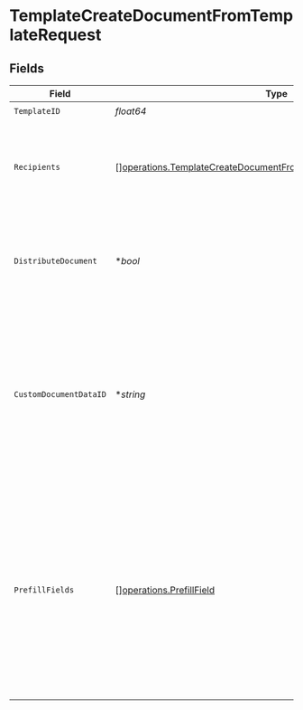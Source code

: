 # TemplateCreateDocumentFromTemplateRequest


## Fields

| Field                                                                                                                                                                          | Type                                                                                                                                                                           | Required                                                                                                                                                                       | Description                                                                                                                                                                    |
| ------------------------------------------------------------------------------------------------------------------------------------------------------------------------------ | ------------------------------------------------------------------------------------------------------------------------------------------------------------------------------ | ------------------------------------------------------------------------------------------------------------------------------------------------------------------------------ | ------------------------------------------------------------------------------------------------------------------------------------------------------------------------------ |
| `TemplateID`                                                                                                                                                                   | *float64*                                                                                                                                                                      | :heavy_check_mark:                                                                                                                                                             | N/A                                                                                                                                                                            |
| `Recipients`                                                                                                                                                                   | [][operations.TemplateCreateDocumentFromTemplateRecipientRequestBody](../../models/operations/templatecreatedocumentfromtemplaterecipientrequestbody.md)                       | :heavy_check_mark:                                                                                                                                                             | The information of the recipients to create the document with.                                                                                                                 |
| `DistributeDocument`                                                                                                                                                           | **bool*                                                                                                                                                                        | :heavy_minus_sign:                                                                                                                                                             | Whether to create the document as pending and distribute it to recipients.                                                                                                     |
| `CustomDocumentDataID`                                                                                                                                                         | **string*                                                                                                                                                                      | :heavy_minus_sign:                                                                                                                                                             | The data ID of an alternative PDF to use when creating the document. If not provided, the PDF attached to the template will be used.                                           |
| `PrefillFields`                                                                                                                                                                | [][operations.PrefillField](../../models/operations/prefillfield.md)                                                                                                           | :heavy_minus_sign:                                                                                                                                                             | The fields to prefill on the document before sending it out. Useful when you want to create a document from an existing template and pre-fill the fields with specific values. |
